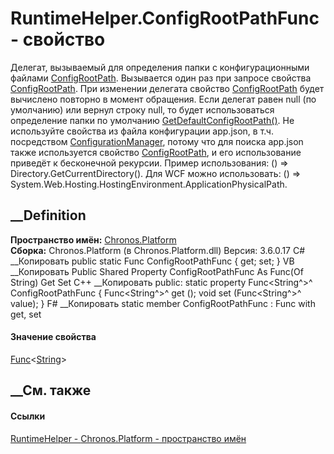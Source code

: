 # RuntimeHelper.ConfigRootPathFunc - свойство
Делегат, вызываемый для определения папки с конфигурационными файлами
[ConfigRootPath](P_Chronos_Platform_RuntimeHelper_ConfigRootPath.htm).
Вызывается один раз при запросе свойства
[ConfigRootPath](P_Chronos_Platform_RuntimeHelper_ConfigRootPath.htm). При
изменении делегата свойство
[ConfigRootPath](P_Chronos_Platform_RuntimeHelper_ConfigRootPath.htm) будет
вычислено повторно в момент обращения. Если делегат равен null (по умолчанию)
или вернул строку null, то будет использоваться определение папки по умолчанию
[GetDefaultConfigRootPath()](M_Chronos_Platform_RuntimeHelper_GetDefaultConfigRootPath.htm).
Не используйте свойства из файла конфигурации app.json, в т.ч. посредством
[ConfigurationManager](T_Chronos_Platform_Configuration_ConfigurationManager.htm),
потому что для поиска app.json также используется свойство
[ConfigRootPath](P_Chronos_Platform_RuntimeHelper_ConfigRootPath.htm), и его
использование приведёт к бесконечной рекурсии. Пример использования: () =>
Directory.GetCurrentDirectory(). Для WCF можно использовать: () =>
System.Web.Hosting.HostingEnvironment.ApplicationPhysicalPath.
## __Definition
 **Пространство имён:** [Chronos.Platform](N_Chronos_Platform.htm)  
 **Сборка:** Chronos.Platform (в Chronos.Platform.dll) Версия: 3.6.0.17
C# __Копировать
     public static Func<string> ConfigRootPathFunc { get; set; }
VB __Копировать
     Public Shared Property ConfigRootPathFunc As Func(Of String)
    	Get
    	Set
C++ __Копировать
     public:
    static property Func<String^>^ ConfigRootPathFunc {
    	Func<String^>^ get ();
    	void set (Func<String^>^ value);
    }
F# __Копировать
     static member ConfigRootPathFunc : Func<string> with get, set
#### Значение свойства
[Func](https://learn.microsoft.com/dotnet/api/system.func-1)<[String](https://learn.microsoft.com/dotnet/api/system.string)>
##  __См. также
#### Ссылки
[RuntimeHelper - ](T_Chronos_Platform_RuntimeHelper.htm)
[Chronos.Platform - пространство имён](N_Chronos_Platform.htm)
